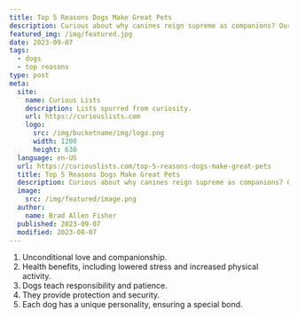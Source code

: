 ```yaml
---
title: Top 5 Reasons Dogs Make Great Pets
description: Curious about why canines reign supreme as companions? Our list details the top 5 heartwarming reasons dogs are truly man's best friend.
featured_img: /img/featured.jpg
date: 2023-09-07
tags:
  - dogs
  - top reasons
type: post
meta:
  site:
    name: Curious Lists
    description: Lists spurred from curiosity.
    url: https://curiouslists.com
    logo:
      src: /img/bucketname/img/logo.png
      width: 1200
      height: 630
  language: en-US
  url: https://curiouslists.com/top-5-reasons-dogs-make-great-pets
  title: Top 5 Reasons Dogs Make Great Pets
  description: Curious about why canines reign supreme as companions? Our list details the top 5 heartwarming reasons dogs are truly man's best friend
  image:
    src: /img/featured/image.png
  author:
    name: Brad Allen Fisher
  published: 2023-09-07
  modified: 2023-08-07
---
```

1. Unconditional love and companionship.
2. Health benefits, including lowered stress and increased physical activity.
3. Dogs teach responsibility and patience.
4. They provide protection and security.
5. Each dog has a unique personality, ensuring a special bond.